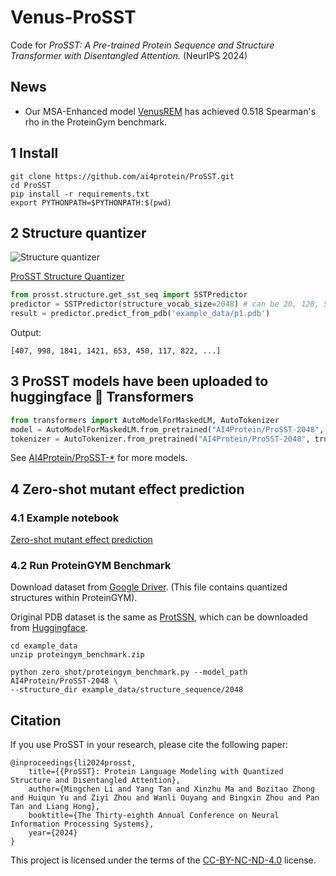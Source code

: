 # Venus-ProSST
Code for _ProSST: A Pre-trained Protein Sequence and Structure Transformer with Disentangled Attention._ (NeurIPS 2024)

## News
- Our MSA-Enhanced model [VenusREM](https://github.com/ai4protein/VenusREM) has achieved 0.518 Spearman's rho in the ProteinGym benchmark.

## 1 Install

```shell
git clone https://github.com/ai4protein/ProSST.git
cd ProSST
pip install -r requirements.txt
export PYTHONPATH=$PYTHONPATH:$(pwd)
```

## 2 Structure quantizer

![Structure quantizer](images/structure_quantizer.png)

[ProSST Structure Quantizer](zero_shot/sst_token.ipynb)
```python
from prosst.structure.get_sst_seq import SSTPredictor
predictor = SSTPredictor(structure_vocab_size=2048) # can be 20, 128, 512, 1024, 2048, 4096
result = predictor.predict_from_pdb('example_data/p1.pdb')
```

Output:
```
[407, 998, 1841, 1421, 653, 450, 117, 822, ...]
```


## 3 ProSST models have been uploaded to huggingface 🤗 Transformers
```python
from transformers import AutoModelForMaskedLM, AutoTokenizer
model = AutoModelForMaskedLM.from_pretrained("AI4Protein/ProSST-2048", trust_remote_code=True)
tokenizer = AutoTokenizer.from_pretrained("AI4Protein/ProSST-2048", trust_remote_code=True)
```

See [AI4Protein/ProSST-*](https://huggingface.co/AI4Protein?search_models=ProSST) for more models.

## 4 Zero-shot mutant effect prediction

### 4.1 Example notebook
[Zero-shot mutant effect prediction](zero_shot/score_mutant.ipynb)

### 4.2 Run ProteinGYM Benchmark
Download dataset from [Google Driver](https://drive.google.com/file/d/1lSckfPlx7FhzK1FX7EtmmXUOrdiMRerY/view?usp=sharing).
(This file contains quantized structures within ProteinGYM).

Original PDB dataset is the same as [ProtSSN](https://github.com/ai4protein/ProtSSN), which can be downloaded from [Huggingface](https://huggingface.co/datasets/tyang816/ProteinGym_v1/resolve/main/ProteinGym_v1_AlphaFold2_PDB.zip).

```shell
cd example_data
unzip proteingym_benchmark.zip
```

```shell
python zero_shot/proteingym_benchmark.py --model_path AI4Protein/ProSST-2048 \
--structure_dir example_data/structure_sequence/2048
```
<!-- 
## 5 Representation
```

```

## 6 Transfer-Learning
```

``` -->

## Citation

If you use ProSST in your research, please cite the following paper:

```
@inproceedings{li2024prosst,
    title={{ProSST}: Protein Language Modeling with Quantized Structure and Disentangled Attention},
    author={Mingchen Li and Yang Tan and Xinzhu Ma and Bozitao Zhong and Huiqun Yu and Ziyi Zhou and Wanli Ouyang and Bingxin Zhou and Pan Tan and Liang Hong},
    booktitle={The Thirty-eighth Annual Conference on Neural Information Processing Systems},
    year={2024}
}
```
This project is licensed under the terms of the [CC-BY-NC-ND-4.0](https://creativecommons.org/licenses/by-nc-nd/4.0/) license.
